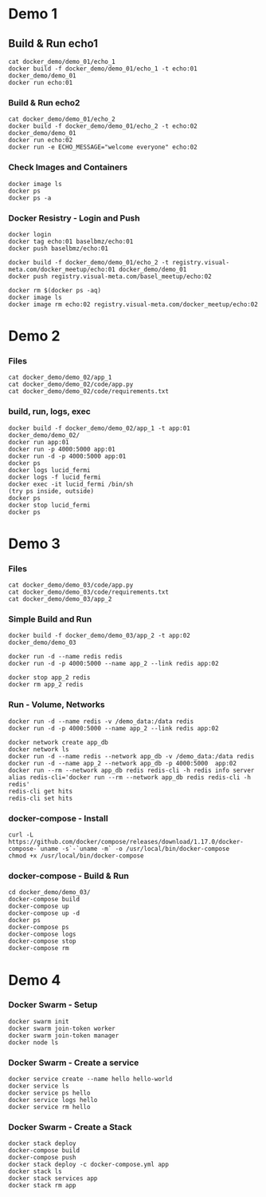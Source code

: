 # Demo 1

## Build & Run echo1
```
cat docker_demo/demo_01/echo_1
docker build -f docker_demo/demo_01/echo_1 -t echo:01 docker_demo/demo_01
docker run echo:01
```

### Build & Run echo2
```
cat docker_demo/demo_01/echo_2
docker build -f docker_demo/demo_01/echo_2 -t echo:02 docker_demo/demo_01
docker run echo:02
docker run -e ECHO_MESSAGE="welcome everyone" echo:02
```

### Check Images and Containers
```
docker image ls
docker ps
docker ps -a
```

### Docker Resistry - Login and Push
```
docker login
docker tag echo:01 baselbmz/echo:01
docker push baselbmz/echo:01
```
```
docker build -f docker_demo/demo_01/echo_2 -t registry.visual-meta.com/docker_meetup/echo:01 docker_demo/demo_01
docker push registry.visual-meta.com/basel_meetup/echo:02
```
```
docker rm $(docker ps -aq)
docker image ls
docker image rm echo:02 registry.visual-meta.com/docker_meetup/echo:02
```

# Demo 2

### Files
```
cat docker_demo/demo_02/app_1
cat docker_demo/demo_02/code/app.py
cat docker_demo/demo_02/code/requirements.txt
```

### build, run, logs, exec
```
docker build -f docker_demo/demo_02/app_1 -t app:01 docker_demo/demo_02/
docker run app:01
docker run -p 4000:5000 app:01
docker run -d -p 4000:5000 app:01
docker ps
docker logs lucid_fermi
docker logs -f lucid_fermi
docker exec -it lucid_fermi /bin/sh
(try ps inside, outside)
docker ps
docker stop lucid_fermi
docker ps
```

# Demo 3

### Files
```
cat docker_demo/demo_03/code/app.py
cat docker_demo/demo_03/code/requirements.txt
cat docker_demo/demo_03/app_2
```

### Simple Build and Run
```
docker build -f docker_demo/demo_03/app_2 -t app:02 docker_demo/demo_03

docker run -d --name redis redis
docker run -d -p 4000:5000 --name app_2 --link redis app:02

docker stop app_2 redis
docker rm app_2 redis
```

### Run - Volume, Networks
```
docker run -d --name redis -v /demo_data:/data redis
docker run -d -p 4000:5000 --name app_2 --link redis app:02

docker network create app_db
docker network ls
docker run -d --name redis --network app_db -v /demo_data:/data redis
docker run -d --name app_2 --network app_db -p 4000:5000  app:02
docker run --rm --network app_db redis redis-cli -h redis info server
alias redis-cli='docker run --rm --network app_db redis redis-cli -h redis'
redis-cli get hits
redis-cli set hits 
```


### docker-compose - Install
```
curl -L https://github.com/docker/compose/releases/download/1.17.0/docker-compose-`uname -s`-`uname -m` -o /usr/local/bin/docker-compose
chmod +x /usr/local/bin/docker-compose
```

### docker-compose - Build & Run
```
cd docker_demo/demo_03/
docker-compose build
docker-compose up
docker-compose up -d
docker ps
docker-compose ps
docker-compose logs
docker-compose stop
docker-compose rm
```

# Demo 4

### Docker Swarm - Setup
```
docker swarm init
docker swarm join-token worker
docker swarm join-token manager
docker node ls
```

### Docker Swarm - Create a service
```
docker service create --name hello hello-world
docker service ls
docker service ps hello
docker service logs hello
docker service rm hello
```


###  Docker Swarm - Create a Stack
```
docker stack deploy
docker-compose build
docker-compose push
docker stack deploy -c docker-compose.yml app
docker stack ls
docker stack services app
docker stack rm app
```
